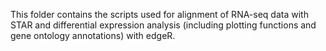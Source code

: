 This folder contains the scripts used for alignment of RNA-seq data with STAR and differential expression analysis (including plotting functions and gene ontology annotations) with edgeR.
